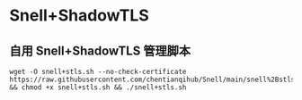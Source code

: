 # Snell+ShadowTLS

## 自用 Snell+ShadowTLS 管理脚本

```
wget -O snell+stls.sh --no-check-certificate https://raw.githubusercontent.com/chentianqihub/Snell/main/snell%2Bstls.sh && chmod +x snell+stls.sh && ./snell+stls.sh
```
